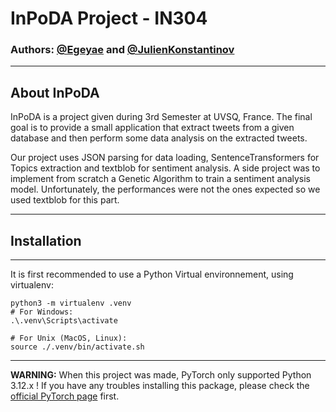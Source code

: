 # InPoDA Project - IN304

### Authors: [@Egeyae](https://github.com/Egeyae) and [@JulienKonstantinov](https://github.com/JulienKonstantinov)

---

## About InPoDA

InPoDA is a project given during 3rd Semester at UVSQ, France.
The final goal is to provide a small application that extract tweets from a given database and then perform some data analysis on the extracted tweets.

Our project uses JSON parsing for data loading, SentenceTransformers for Topics extraction and textblob for sentiment analysis.
A side project was to implement from scratch a Genetic Algorithm to train a sentiment analysis model.
Unfortunately, the performances were not the ones expected so we used textblob for this part.

---

## Installation

---
It is first recommended to use a Python Virtual environnement, using virtualenv:
```shell
python3 -m virtualenv .venv
# For Windows:
.\.venv\Scripts\activate

# For Unix (MacOS, Linux):
source ./.venv/bin/activate.sh
```
---


**WARNING:** When this project was made, PyTorch only supported Python 3.12.x ! If you have any troubles installing this package, please check the [official PyTorch page](https://pytorch.org/get-started/locally/) first.
